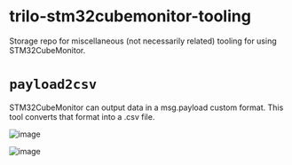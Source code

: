 # trilo-stm32cubemonitor-tooling

Storage repo for miscellaneous (not necessarily related) tooling for using STM32CubeMonitor.

# `payload2csv`
STM32CubeMonitor can output data in a msg.payload custom format. This tool converts that format into a .csv file.

![image](https://github.com/user-attachments/assets/9833141f-d3d1-4a4d-af15-ac187c7e6743)

![image](https://github.com/user-attachments/assets/d5c052c1-0f7a-43a3-bad7-6e3b56e3e2d3)

